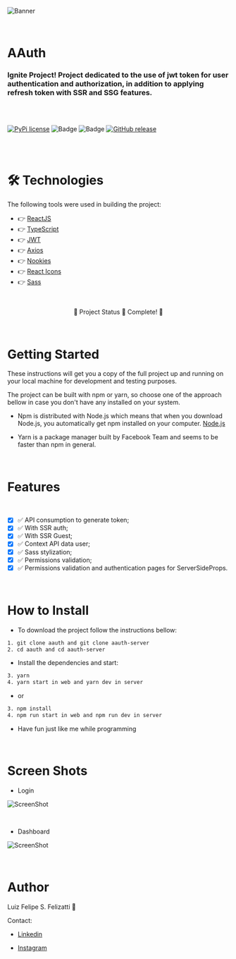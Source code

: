 ![Banner](/public/banner.png)

<br/>

# AAuth

### Ignite Project! Project dedicated to the use of jwt token for user authentication and authorization, in addition to applying refresh token with SSR and SSG features.

<br/>
<br/>

[![PyPi license](https://badgen.net/pypi/license/pip/)](https://pypi.com/project/pip/) ![Badge](https://img.shields.io/static/v1?label=MadeWith&message=TypeScript&color=OO7accstyle=for-the-badge&logo=ghost) ![Badge](https://img.shields.io/static/v1?label=Usage&message=ReactJS&color=007accstyle=for-the-badge&logo=ghost) [![GitHub release](https://img.shields.io/github/release/Naereen/StrapDown.js.svg)](https://GitHub.com/Naereen/StrapDown.js/releases/)

<br/>
<br/>

🛠 Technologies
=================
The following tools were used in building the project:

- 👉 [ReactJS](https://pt-br.reactjs.org/)
- 👉 [TypeScript](https://www.typescriptlang.org/)
- 👉 [JWT](https://jwt.io)
- 👉 [Axios](https://axios-http.com/docs/intro)
- 👉 [Nookies](https://github.com/maticzav/nookies)
- 👉 [React Icons](https://react-icons.github.io/react-icons)
- 👉 [Sass](https://sass-lang.com)

<br/>

<p align="center">
  🚧  Project Status 🚀 Complete!  🚧
</p>
<br/>

Getting Started
=================

These instructions will get you a copy of the full project up and running on your local machine for development and testing purposes.

The project can be built with npm or yarn, so choose one of the approach bellow in case you don't have any installed on your system.

- Npm is distributed with Node.js which means that when you download Node.js, you automatically get npm installed on your computer. [Node.js](https://nodejs.org/en/)

- Yarn is a package manager built by Facebook Team and seems to be faster than npm in general.

<br/>

Features 
=================
<br/>

- [x] ✅ API consumption to generate token;
- [x] ✅ With SSR auth;
- [x] ✅ With SSR Guest;
- [x] ✅ Context API data user;
- [x] ✅ Sass stylization;
- [x] ✅ Permissions validation;
- [x] ✅ Permissions validation and authentication pages for ServerSideProps.

<br/>

How to Install
=================

- To download the project follow the instructions bellow:

```bash
1. git clone aauth and git clone aauth-server
2. cd aauth and cd aauth-server
```

- Install the dependencies and start:

```bash
3. yarn
4. yarn start in web and yarn dev in server
```
- or

```bash
3. npm install
4. npm run start in web and npm run dev in server
```

- Have fun just like me while programming

<br/>

Screen Shots
=================

- Login

![ScreenShot](/public/login.png)

<br/>

- Dashboard

![ScreenShot](/public/dashboard.png)

<br/>

Author
=================

Luiz Felipe S. Felizatti 🎯 

Contact:

- [Linkedin](https://www.linkedin.com/in/luiz-felipe-siqueira-felizatti-00783a1ab/)

- [Instagram](https://www.instagram.com/luiz_2fs/)